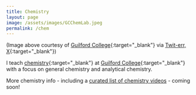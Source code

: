 ```yaml
---
title: Chemistry
layout: page
image: /assets/images/GCChemLab.jpeg
permalink: /chem
---
```


(Image above courtesy of [Guilford College](https://www.guilford.edu){:target="_blank"} via [Twit-err, X](https://twitter.com/GuilfordCollege/status/1562500759593242625/photo/1){:target="_blank"})

I teach [chemistry](https://www.guilford.edu/chemistry-department){:target="_blank"} at [Guilford College](https://www.guilford.edu){:target="_blank"} with a focus on general chemistry and analytical chemistry.

More chemistry info - including a [curated list of chemistry videos](/chemvideos.md) - coming soon!
